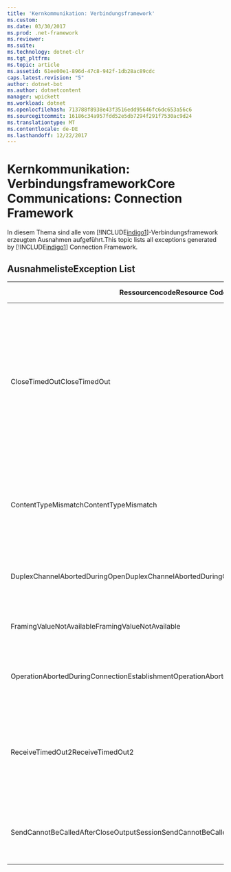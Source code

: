 ```yaml
---
title: 'Kernkommunikation: Verbindungsframework'
ms.custom: 
ms.date: 03/30/2017
ms.prod: .net-framework
ms.reviewer: 
ms.suite: 
ms.technology: dotnet-clr
ms.tgt_pltfrm: 
ms.topic: article
ms.assetid: 61ee00e1-896d-47c8-942f-1db28ac89cdc
caps.latest.revision: "5"
author: dotnet-bot
ms.author: dotnetcontent
manager: wpickett
ms.workload: dotnet
ms.openlocfilehash: 713788f8938e43f3516edd95646fc6dc653a56c6
ms.sourcegitcommit: 16186c34a957fdd52e5db7294f291f7530ac9d24
ms.translationtype: MT
ms.contentlocale: de-DE
ms.lasthandoff: 12/22/2017
---
```

# <a name="core-communications-connection-framework"></a><span data-ttu-id="46ab3-102">Kernkommunikation: Verbindungsframework</span><span class="sxs-lookup"><span data-stu-id="46ab3-102">Core Communications: Connection Framework</span></span>
<span data-ttu-id="46ab3-103">In diesem Thema sind alle vom [!INCLUDE[indigo1](../../../../../includes/indigo1-md.md)]-Verbindungsframework erzeugten Ausnahmen aufgeführt.</span><span class="sxs-lookup"><span data-stu-id="46ab3-103">This topic lists all exceptions generated by [!INCLUDE[indigo1](../../../../../includes/indigo1-md.md)] Connection Framework.</span></span>  
  
## <a name="exception-list"></a><span data-ttu-id="46ab3-104">Ausnahmeliste</span><span class="sxs-lookup"><span data-stu-id="46ab3-104">Exception List</span></span>  
  
|<span data-ttu-id="46ab3-105">Ressourcencode</span><span class="sxs-lookup"><span data-stu-id="46ab3-105">Resource Code</span></span>|<span data-ttu-id="46ab3-106">Ressourcenzeichenfolge</span><span class="sxs-lookup"><span data-stu-id="46ab3-106">Resource String</span></span>|  
|-------------------|---------------------|  
|<span data-ttu-id="46ab3-107">CloseTimedOut</span><span class="sxs-lookup"><span data-stu-id="46ab3-107">CloseTimedOut</span></span>|<span data-ttu-id="46ab3-108">Das Zeitlimit der Close-Methode ist nach der angegebenen Zeit überschritten worden.</span><span class="sxs-lookup"><span data-stu-id="46ab3-108">The Close method timed out after the specified time.</span></span> <span data-ttu-id="46ab3-109">Erhöhen Sie den Timeoutwert, der für den Aufruf der Close-Methode übergeben wird, oder erhöhen Sie den CloseTimeout-Wert in der Bindung.</span><span class="sxs-lookup"><span data-stu-id="46ab3-109">Increase the timeout value that is passed to the call to Close or increase the CloseTimeout value on the binding.</span></span> <span data-ttu-id="46ab3-110">Die für diesen Vorgang zugewiesene Zeit war möglicherweise ein Teil eines längeren Timeouts.</span><span class="sxs-lookup"><span data-stu-id="46ab3-110">The time allotted to this operation may have been a portion of a longer timeout.</span></span>|  
|<span data-ttu-id="46ab3-111">ContentTypeMismatch</span><span class="sxs-lookup"><span data-stu-id="46ab3-111">ContentTypeMismatch</span></span>|<span data-ttu-id="46ab3-112">Der angegebene Inhaltstyp wurde an einen Dienst gesendet, der den angegebenen Typ erwartet hat.</span><span class="sxs-lookup"><span data-stu-id="46ab3-112">The specified content type was sent to a service that was expecting the specified.</span></span> <span data-ttu-id="46ab3-113">Möglicherweise besteht keine Übereinstimmung zwischen Client- und Dienstbindung.</span><span class="sxs-lookup"><span data-stu-id="46ab3-113">The client and service bindings may be mismatched.</span></span>|  
|<span data-ttu-id="46ab3-114">DuplexChannelAbortedDuringOpen</span><span class="sxs-lookup"><span data-stu-id="46ab3-114">DuplexChannelAbortedDuringOpen</span></span>|<span data-ttu-id="46ab3-115">Der Duplexkanal für die angegebene Verbindung wurde während des Open-Vorgangs beendet. </span><span class="sxs-lookup"><span data-stu-id="46ab3-115">The duplex channel to the specified terminated during the Open process.</span></span>|  
|<span data-ttu-id="46ab3-116">FramingValueNotAvailable</span><span class="sxs-lookup"><span data-stu-id="46ab3-116">FramingValueNotAvailable</span></span>|<span data-ttu-id="46ab3-117">Auf den Wert kann nicht zugegriffen werden, da er nicht vollständig decodiert wurde.</span><span class="sxs-lookup"><span data-stu-id="46ab3-117">The value cannot be accessed because it is not fully decoded.</span></span>|  
|<span data-ttu-id="46ab3-118">OperationAbortedDuringConnectionEstablishment</span><span class="sxs-lookup"><span data-stu-id="46ab3-118">OperationAbortedDuringConnectionEstablishment</span></span>|<span data-ttu-id="46ab3-119">Der Vorgang wurde beendet, während die angegebene Verbindung hergestellt wurde.</span><span class="sxs-lookup"><span data-stu-id="46ab3-119">The operation was terminated while establishing a connection to the specified.</span></span>|  
|<span data-ttu-id="46ab3-120">ReceiveTimedOut2</span><span class="sxs-lookup"><span data-stu-id="46ab3-120">ReceiveTimedOut2</span></span>|<span data-ttu-id="46ab3-121">Das Zeitlimit des Empfangsvorgangs ist nach der angegebenen Zeit überschritten worden.</span><span class="sxs-lookup"><span data-stu-id="46ab3-121">The receive operation has timed out after the specified time.</span></span> <span data-ttu-id="46ab3-122">Die für diesen Vorgang zugewiesene Zeit war möglicherweise ein Teil eines längeren Timeouts.</span><span class="sxs-lookup"><span data-stu-id="46ab3-122">The time allotted to this operation may have been a portion of a longer timeout.</span></span>|  
|<span data-ttu-id="46ab3-123">SendCannotBeCalledAfterCloseOutputSession</span><span class="sxs-lookup"><span data-stu-id="46ab3-123">SendCannotBeCalledAfterCloseOutputSession</span></span>|<span data-ttu-id="46ab3-124">Sie können keine Nachrichten für einen Kanal senden, nachdem CloseOutputSession aufgerufen wurde.</span><span class="sxs-lookup"><span data-stu-id="46ab3-124">You cannot send messages on a channel after CloseOutputSession has been called.</span></span>|
